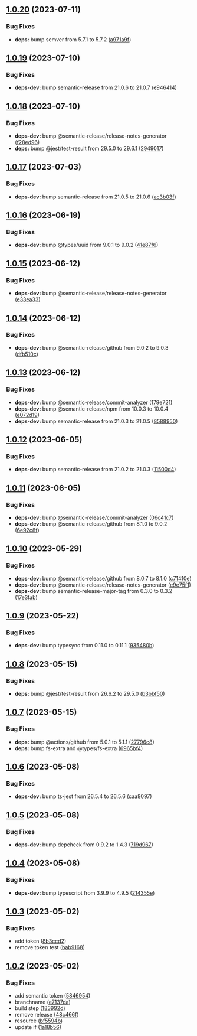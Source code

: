 ## [1.0.20](https://github.com/tanmen/jest-reporter/compare/v1.0.19...v1.0.20) (2023-07-11)


### Bug Fixes

* **deps:** bump semver from 5.7.1 to 5.7.2 ([a971a9f](https://github.com/tanmen/jest-reporter/commit/a971a9fb3566ee733808a31daec3cf89250e9033))

## [1.0.19](https://github.com/tanmen/jest-reporter/compare/v1.0.18...v1.0.19) (2023-07-10)


### Bug Fixes

* **deps-dev:** bump semantic-release from 21.0.6 to 21.0.7 ([e946414](https://github.com/tanmen/jest-reporter/commit/e946414128f457325c72da03df735e969adb021b))

## [1.0.18](https://github.com/tanmen/jest-reporter/compare/v1.0.17...v1.0.18) (2023-07-10)


### Bug Fixes

* **deps-dev:** bump @semantic-release/release-notes-generator ([f28ed96](https://github.com/tanmen/jest-reporter/commit/f28ed9620c468d481a3230630d3125fd24a53be2))
* **deps:** bump @jest/test-result from 29.5.0 to 29.6.1 ([2949017](https://github.com/tanmen/jest-reporter/commit/29490177e06a4a3f5a3e5006be60be6630f573a4))

## [1.0.17](https://github.com/tanmen/jest-reporter/compare/v1.0.16...v1.0.17) (2023-07-03)


### Bug Fixes

* **deps-dev:** bump semantic-release from 21.0.5 to 21.0.6 ([ac3b03f](https://github.com/tanmen/jest-reporter/commit/ac3b03f0b65f84acb5b8e149782c6e23d6ade1c7))

## [1.0.16](https://github.com/tanmen/jest-reporter/compare/v1.0.15...v1.0.16) (2023-06-19)


### Bug Fixes

* **deps-dev:** bump @types/uuid from 9.0.1 to 9.0.2 ([41e87f6](https://github.com/tanmen/jest-reporter/commit/41e87f6a5d942f7b04994f780c45425fe0e0109f))

## [1.0.15](https://github.com/tanmen/jest-reporter/compare/v1.0.14...v1.0.15) (2023-06-12)


### Bug Fixes

* **deps-dev:** bump @semantic-release/release-notes-generator ([e33ea33](https://github.com/tanmen/jest-reporter/commit/e33ea33d21ee0d07bb1484bab62dd8441401af6d))

## [1.0.14](https://github.com/tanmen/jest-reporter/compare/v1.0.13...v1.0.14) (2023-06-12)


### Bug Fixes

* **deps-dev:** bump @semantic-release/github from 9.0.2 to 9.0.3 ([dfb510c](https://github.com/tanmen/jest-reporter/commit/dfb510c8b2f922e0511870d55a55cd821d1ed2dd))

## [1.0.13](https://github.com/tanmen/jest-reporter/compare/v1.0.12...v1.0.13) (2023-06-12)


### Bug Fixes

* **deps-dev:** bump @semantic-release/commit-analyzer ([179e721](https://github.com/tanmen/jest-reporter/commit/179e721f0e6f33fcedfd136db1cf833cee3de2c6))
* **deps-dev:** bump @semantic-release/npm from 10.0.3 to 10.0.4 ([e072d19](https://github.com/tanmen/jest-reporter/commit/e072d19ea96ea982f483c5766dd52a8ff5bb44f3))
* **deps-dev:** bump semantic-release from 21.0.3 to 21.0.5 ([8588950](https://github.com/tanmen/jest-reporter/commit/85889507cd19ed7dd64aedfd2dde9ca0da8bf85a))

## [1.0.12](https://github.com/tanmen/jest-reporter/compare/v1.0.11...v1.0.12) (2023-06-05)


### Bug Fixes

* **deps-dev:** bump semantic-release from 21.0.2 to 21.0.3 ([11500d4](https://github.com/tanmen/jest-reporter/commit/11500d4145ba711ad3f161df428a38b3bc29463b))

## [1.0.11](https://github.com/tanmen/jest-reporter/compare/v1.0.10...v1.0.11) (2023-06-05)


### Bug Fixes

* **deps-dev:** bump @semantic-release/commit-analyzer ([06c41c7](https://github.com/tanmen/jest-reporter/commit/06c41c7391c3de7361e88663913acc4adebdd81f))
* **deps-dev:** bump @semantic-release/github from 8.1.0 to 9.0.2 ([6e92c8f](https://github.com/tanmen/jest-reporter/commit/6e92c8f12bc03b8371d63f9ccc33dae64c95d9b3))

## [1.0.10](https://github.com/tanmen/jest-reporter/compare/v1.0.9...v1.0.10) (2023-05-29)


### Bug Fixes

* **deps-dev:** bump @semantic-release/github from 8.0.7 to 8.1.0 ([c71410e](https://github.com/tanmen/jest-reporter/commit/c71410eaaad6045aa030dc0c7ce36a86c89d5e2b))
* **deps-dev:** bump @semantic-release/release-notes-generator ([e9e75f1](https://github.com/tanmen/jest-reporter/commit/e9e75f10ba335c5cf4f895e7e19ee79767401acc))
* **deps-dev:** bump semantic-release-major-tag from 0.3.0 to 0.3.2 ([17e3fab](https://github.com/tanmen/jest-reporter/commit/17e3fabb30c0701e97aa4a138ef5a9f3bc02ef12))

## [1.0.9](https://github.com/tanmen/jest-reporter/compare/v1.0.8...v1.0.9) (2023-05-22)


### Bug Fixes

* **deps-dev:** bump typesync from 0.11.0 to 0.11.1 ([935480b](https://github.com/tanmen/jest-reporter/commit/935480b6af4123d355d9374a014b590792962ae9))

## [1.0.8](https://github.com/tanmen/jest-reporter/compare/v1.0.7...v1.0.8) (2023-05-15)


### Bug Fixes

* **deps:** bump @jest/test-result from 26.6.2 to 29.5.0 ([b3bbf50](https://github.com/tanmen/jest-reporter/commit/b3bbf50fb067b406420bbdf76e4d0f64e97aa7aa))

## [1.0.7](https://github.com/tanmen/jest-reporter/compare/v1.0.6...v1.0.7) (2023-05-15)


### Bug Fixes

* **deps:** bump @actions/github from 5.0.1 to 5.1.1 ([27796c8](https://github.com/tanmen/jest-reporter/commit/27796c89b0fbfdb9b11bc67665aa674cf5543d65))
* **deps:** bump fs-extra and @types/fs-extra ([6965bf4](https://github.com/tanmen/jest-reporter/commit/6965bf4f16110faa3a92f641d278f688e60b3bde))

## [1.0.6](https://github.com/tanmen/jest-reporter/compare/v1.0.5...v1.0.6) (2023-05-08)


### Bug Fixes

* **deps-dev:** bump ts-jest from 26.5.4 to 26.5.6 ([caa8097](https://github.com/tanmen/jest-reporter/commit/caa8097e540d2a7769bd316cd58b4b88de4a9b72))

## [1.0.5](https://github.com/tanmen/jest-reporter/compare/v1.0.4...v1.0.5) (2023-05-08)


### Bug Fixes

* **deps-dev:** bump depcheck from 0.9.2 to 1.4.3 ([719d967](https://github.com/tanmen/jest-reporter/commit/719d96758570dc1567d284313c582176bd882db2))

## [1.0.4](https://github.com/tanmen/jest-reporter/compare/v1.0.3...v1.0.4) (2023-05-08)


### Bug Fixes

* **deps-dev:** bump typescript from 3.9.9 to 4.9.5 ([214355e](https://github.com/tanmen/jest-reporter/commit/214355e59a28fdf82cf41022ebb3aa960752e291))

## [1.0.3](https://github.com/tanmen/jest-reporter/compare/v1.0.2...v1.0.3) (2023-05-02)


### Bug Fixes

* add token ([8b3ccd2](https://github.com/tanmen/jest-reporter/commit/8b3ccd26d9c49617bd7cc6714d2a76e751e4fd99))
* remove token test ([bab9168](https://github.com/tanmen/jest-reporter/commit/bab91681046d24e630e52984e108b754062e151a))

## [1.0.2](https://github.com/tanmen/jest-reporter/compare/v1.0.1...v1.0.2) (2023-05-02)


### Bug Fixes

* add semantic token ([5846954](https://github.com/tanmen/jest-reporter/commit/584695420fc3ebed01cfe3942ac65141c15e2549))
* branchname ([e7137da](https://github.com/tanmen/jest-reporter/commit/e7137da7838b129a9189750f40e6eca95b291272))
* build step ([183992d](https://github.com/tanmen/jest-reporter/commit/183992d31907ed78763f50683b76b0f0c89a6ad1))
* remove release ([48c466f](https://github.com/tanmen/jest-reporter/commit/48c466f3bcb1b8016c5fe98703cdd44400442c02))
* resource ([bf5594b](https://github.com/tanmen/jest-reporter/commit/bf5594b8c98972358bec8cf0028fb06f3e4f4fc4))
* update if ([1a18b56](https://github.com/tanmen/jest-reporter/commit/1a18b569d43edf015c1fe099caf643daa2883c3b))
